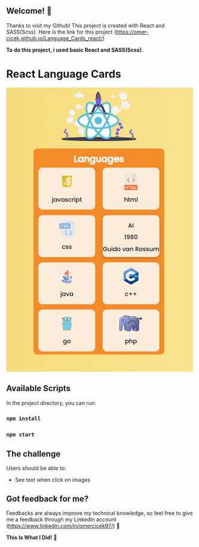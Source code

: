 
## Welcome! 👋

Thanks to visit my Github! This project is created with React and SASS(Scss). Here is the link for this project (https://omer-cicek.github.io/Language_Cards_react/)

**To do this project, i used basic React and SASS(Scss).**

# React Language Cards

![Design preview for the tour project section coding challenge](languageCards.png)

## Available Scripts

In the project directory, you can run:

### `npm install`
### `npm start`

## The challenge

Users should be able to:

- See text when click on images

## Got feedback for me?

Feedbacks are always improve my technical knowledge, so feel free to give me a feedback through my LinkedIn account (https://www.linkedin.com/in/omercicek97/) 🙌

**This Is What I Did!** 🚀
